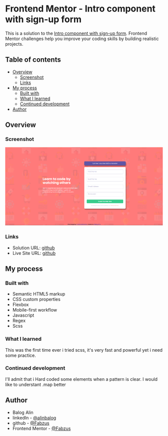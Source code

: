 # Frontend Mentor - Intro component with sign-up form

This is a solution to the [Intro component with sign-up form](hhttps://www.frontendmentor.io/challenges/intro-component-with-signup-form-5cf91bd49edda32581d28fd1). Frontend Mentor challenges help you improve your coding skills by building realistic projects.

## Table of contents

- [Overview](#overview)
  - [Screenshot](#screenshot)
  - [Links](#links)
- [My process](#my-process)
  - [Built with](#built-with)
  - [What I learned](#what-i-learned)
  - [Continued development](#continued-development)
- [Author](#author)

## Overview

### Screenshot

![My_solution](./images/solution.PNG)

### Links

- Solution URL: [github](https://github.com/Fabzus/Intro-component-with-sign-up-form)
- Live Site URL: [github](https://fabzus.github.io/qr-code-challenge.github.io/)

## My process

### Built with

- Semantic HTML5 markup
- CSS custom properties
- Flexbox
- Mobile-first workflow
- Javascript
- Regex
- Scss

### What I learned

This was the first time ever i tried scss, it's very fast and powerful yet i need some practice.

### Continued development

I'll admit that i Hard coded some elements when a pattern is clear. I would like to understant .map better

## Author

- Balog Alin
- linkedIn - [@alinbalog](https://www.linkedin.com/in/alinbalog/)
- github - [@Fabzus](https://github.com/Fabzus)
- Frontend Mentor - [@Fabzus](https://www.frontendmentor.io/profile/Fabzus)
